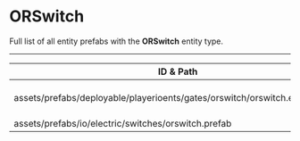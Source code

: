 # ORSwitch
Full list of all <Badge type="warning" text="2"/> entity prefabs with the **ORSwitch** entity type.

---
| ID & Path |
| --- |
| <a href="#1354328722"><Badge id="1354328722" type="tip" text="#"/></a> <Badge type="tip" text="1354328722"/> <br> assets/prefabs/deployable/playerioents/gates/orswitch/orswitch.entity.prefab |
| <a href="#2179325520"><Badge id="2179325520" type="tip" text="#"/></a> <Badge type="tip" text="2179325520"/> <br> assets/prefabs/io/electric/switches/orswitch.prefab |
